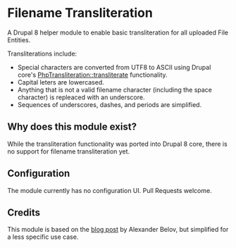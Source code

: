 # Filename Transliteration

A Drupal 8 helper module to enable basic transliteration for all uploaded
File Entities.

Transliterations include:

* Special characters are converted from UTF8 to ASCII using Drupal core's
  [PhpTransliteration::transliterate][1] functionality.
* Capital leters are lowercased.
* Anything that is not a valid filename character (including the space
  character) is repleaced with an underscore.
* Sequences of underscores, dashes, and periods are simplified.

## Why does this module exist?

While the transliteration functionality was ported into Drupal 8 core, there is no support for filename transliteration yet.

## Configuration

The module currently has no configuration UI. Pull Requests welcome.

## Credits

This module is based on the [blog post][2] by Alexander Belov, but
simplified for a less specific use case.

[1]: https://api.drupal.org/api/function/PhpTransliteration::transliterate
[2]: https://www.buzzwoo.de/blog/better-filename-transliteration-drupal-8-transliteration-using-non-default-language

